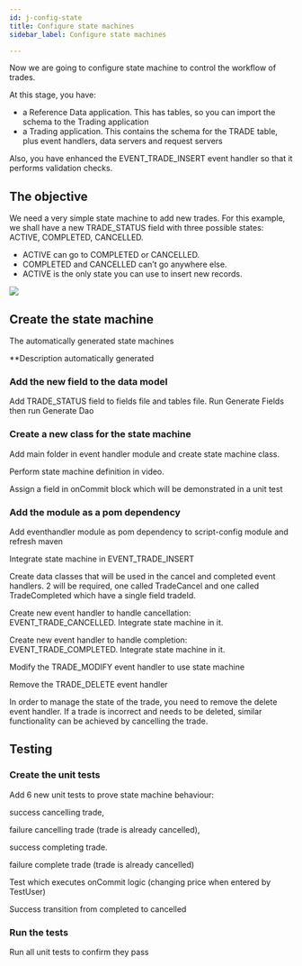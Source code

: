 ```yaml
---
id: j-config-state
title: Configure state machines
sidebar_label: Configure state machines

---
```

Now we are going to configure state machine to control the workflow of trades.

At this stage, you have:

* a Reference Data application. This has tables, so you can import the schema to the Trading application
* a Trading application. This contains the schema for the TRADE table, plus event handlers, data servers and request servers

Also, you have enhanced the EVENT_TRADE_INSERT event handler so that it performs validation checks.

## The objective

We need a very simple state machine to add new trades. For this example, we shall have  a new TRADE_STATUS field with three possible states: ACTIVE, COMPLETED, CANCELLED.

* ACTIVE can go to COMPLETED or CANCELLED.
* COMPLETED and CANCELLED can’t go anywhere else.
* ACTIVE is the only state you can use to insert new records.

![](/img/diagram-of-states.png)

## Create the state machine

The automatically generated state machines

\**Description automatically generated

### Add the new field to the data model

Add TRADE_STATUS field to fields file and tables file. Run Generate Fields then run Generate Dao

### Create a new class for the state machine

Add main folder in event handler module and create state machine class.

Perform state machine definition in video.

Assign a field in onCommit block which will be demonstrated in a unit test

### Add the module as a pom dependency

Add eventhandler module as pom dependency to script-config module and refresh maven

Integrate state machine in EVENT_TRADE_INSERT

Create data classes that will be used in the cancel and completed event handlers. 2 will be required, one called TradeCancel and one called TradeCompleted which have a single field tradeId.

Create new event handler to handle cancellation: EVENT_TRADE_CANCELLED. Integrate state machine in it.

Create new event handler to handle completion: EVENT_TRADE_COMPLETED. Integrate state machine in it.

Modify the TRADE_MODIFY event handler to use state machine

Remove the TRADE_DELETE event handler

In order to manage the state of the trade, you need to remove the delete event handler. If a trade is incorrect and needs to be deleted, similar functionality can be achieved by cancelling the trade.

## Testing

### Create the unit tests

Add 6 new unit tests to prove state machine behaviour:

success cancelling trade,

failure cancelling trade (trade is already cancelled),

success completing trade.

failure complete trade (trade is already cancelled)

Test which executes onCommit logic (changing price when entered by TestUser)

Success transition from completed to cancelled

### Run the tests

Run all unit tests to confirm they pass